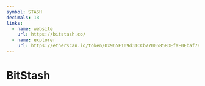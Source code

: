 ```yaml
---
symbol: STASH
decimals: 18
links:
  - name: website
    url: https://bitstash.co/
  - name: explorer
    url: https://etherscan.io/token/0x965F109d31CCb77005858DEfaE0Ebaf7B4381652
---
```


# BitStash

